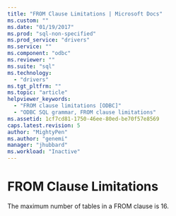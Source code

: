 ```yaml
---
title: "FROM Clause Limitations | Microsoft Docs"
ms.custom: ""
ms.date: "01/19/2017"
ms.prod: "sql-non-specified"
ms.prod_service: "drivers"
ms.service: ""
ms.component: "odbc"
ms.reviewer: ""
ms.suite: "sql"
ms.technology: 
  - "drivers"
ms.tgt_pltfrm: ""
ms.topic: "article"
helpviewer_keywords: 
  - "FROM clause limitations [ODBC]"
  - "ODBC SQL grammar, FROM clause limitations"
ms.assetid: 1cf7cd81-1750-46ee-80ed-be70f57e8569
caps.latest.revision: 5
author: "MightyPen"
ms.author: "genemi"
manager: "jhubbard"
ms.workload: "Inactive"
---
```

# FROM Clause Limitations
The maximum number of tables in a FROM clause is 16.
